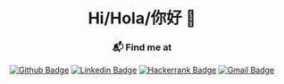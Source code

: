 <div align="center">

# Hi/Hola/你好 👋

  ### 📬 Find me at
  [![Github Badge](http://img.shields.io/badge/-Github-black?style=flat-square&logo=github)](https://github.com/kuan-bill/) 
  [![Linkedin Badge](https://img.shields.io/badge/-LinkedIn-blue?style=flat-square&logo=Linkedin&logoColor=white)](https://www.linkedin.com/in/bill-khhuang)
  [![Hackerrank Badge](https://img.shields.io/badge/-Hackerrank-2EC866?style=flat-square&logo=HackerRank&logoColor=white)](https://www.hackerrank.com/BillECU)
  [![Gmail Badge](https://img.shields.io/badge/-Gmail-d14836?style=flat-square&logo=Gmail&logoColor=white&link=mailto:a22687677@gmail.com)](mailto:khhuangbill@gmail.com)
  
 <div>



<!--
**BillECU/BillECU** is a ✨ _special_ ✨ repository because its `README.md` (this file) appears on your GitHub profile.

Here are some ideas to get you started:

- 🔭 I’m currently working on ...
- 🌱 I’m currently learning ...
- 👯 I’m looking to collaborate on ...
- 🤔 I’m looking for help with ...
- 💬 Ask me about ...
- 📫 How to reach me: ...
- 😄 Pronouns: ...
- ⚡ Fun fact: ...
-->

